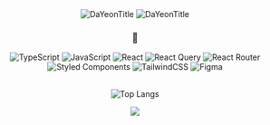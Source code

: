 <div align="center">

<img src="https://github.com/user-attachments/assets/a58fc661-8bfe-43dc-ac31-16044b3bc88c" alt="DaYeonTitle" />
<img src="https://github.com/user-attachments/assets/54e0f97a-3cb9-4fe2-afd3-25c22c297b76" alt="DaYeonTitle" />

<h3>🌱</h3>
<div>
  <img src="https://img.shields.io/badge/typescript-%23007ACC.svg?style=for-the-badge&logo=typescript&logoColor=white" alt="TypeScript" />
  <img src="https://img.shields.io/badge/javascript-%23323330.svg?style=for-the-badge&logo=javascript&logoColor=%23F7DF1E" alt="JavaScript" />
  <img src="https://img.shields.io/badge/react-%2320232a.svg?style=for-the-badge&logo=react&logoColor=%2361DAFB" alt="React" />
  <img src="https://img.shields.io/badge/-React%20Query-FF4154?style=for-the-badge&logo=react%20query&logoColor=white" alt="React Query" />
  <img src="https://img.shields.io/badge/React_Router-CA4245?style=for-the-badge&logo=react-router&logoColor=white" alt="React Router" />
<br>

  <img src="https://img.shields.io/badge/styled--components-DB7093?style=for-the-badge&logo=styled-components&logoColor=white" alt="Styled Components" />
  <img src="https://img.shields.io/badge/tailwindcss-%2338B2AC.svg?style=for-the-badge&logo=tailwind-css&logoColor=white" alt="TailwindCSS" />
  <img src="https://img.shields.io/badge/figma-%23F24E1E.svg?style=for-the-badge&logo=figma&logoColor=white" alt="Figma" />
</div>
<br>

![Top Langs](https://github-readme-stats.vercel.app/api/top-langs/?username=hdayeon&layout=compact&title_color=bbb)

<a href="https://hits.seeyoufarm.com">
  <img src="https://hits.seeyoufarm.com/api/count/incr/badge.svg?url=https%3A%2F%2Fgithub.com%2Fhdayeon&count_bg=%23A3A3A3&title_bg=%23555555&icon=&icon_color=%23E7E7E7&title=hits&edge_flat=false"/>
</a>

</div>
